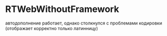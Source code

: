 # RTWebWithoutFramework
автодополнение работает, однако столкнулся с проблемами кодировки (отображает корректно только латинницу)
